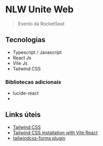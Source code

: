 # NLW Unite Web

> Evento da RocketSeat

## Tecnologias

- Typescript / Javascript
- React Js
- Vite Js
- Tailwind CSS

### Bibliotecas adicionais

- lucide-react
-

## Links úteis

- [Tailwind CSS](https://tailwindcss.com/)
- [Tailwind CSS installation with Vite React](https://tailwindcss.com/docs/guides/vite#react)
- [tailwindcss-forms plugin](https://github.com/tailwindlabs/tailwindcss-forms)
